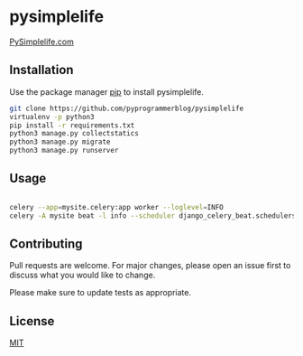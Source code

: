 # pysimplelife

[PySimplelife.com](https://pisimplelife.com)

## Installation

Use the package manager [pip](https://pip.pypa.io/en/stable/) to install pysimplelife.

```bash
git clone https://github.com/pyprogrammerblog/pysimplelife
virtualenv -p python3
pip install -r requirements.txt
python3 manage.py collectstatics
python3 manage.py migrate
python3 manage.py runserver
```

## Usage

```bash

celery --app=mysite.celery:app worker --loglevel=INFO
celery -A mysite beat -l info --scheduler django_celery_beat.schedulers:DatabaseScheduler
```

## Contributing
Pull requests are welcome. For major changes, please open an issue first to discuss what you would like to change.

Please make sure to update tests as appropriate.

## License
[MIT](https://choosealicense.com/licenses/mit/)
